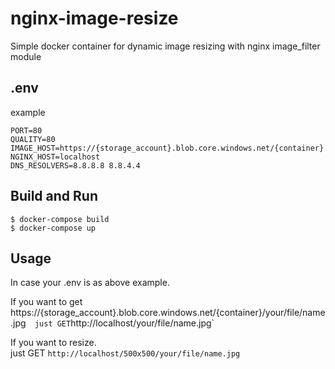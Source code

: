 # nginx-image-resize

Simple docker container for dynamic image resizing with nginx image_filter module

## .env

example

```.env
PORT=80
QUALITY=80
IMAGE_HOST=https://{storage_account}.blob.core.windows.net/{container}
NGINX_HOST=localhost
DNS_RESOLVERS=8.8.8.8 8.8.4.4
```

## Build and Run

```
$ docker-compose build
$ docker-compose up
```

## Usage

In case your .env is as above example.

If you want to get https://{storage_account}.blob.core.windows.net/{container}/your/file/name.jpg`  
just GET `http://localhost/your/file/name.jpg`

If you want to resize.  
just GET `http://localhost/500x500/your/file/name.jpg`

